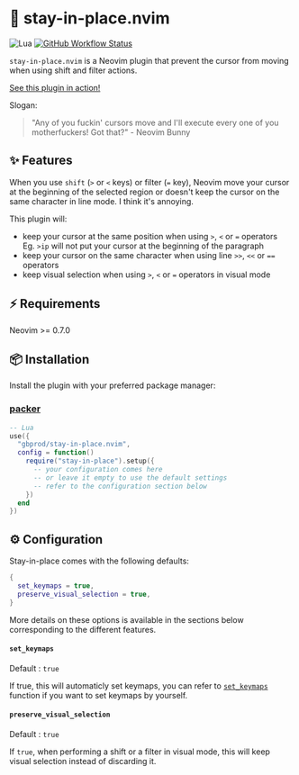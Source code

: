 # 🛑 stay-in-place.nvim

![Lua](https://img.shields.io/badge/Made%20with%20Lua-blueviolet.svg?style=for-the-badge&logo=lua)
[![GitHub Workflow Status](https://img.shields.io/github/workflow/status/gbprod/stay-in-place.nvim/Integration?style=for-the-badge)](https://github.com/gbprod/stay-in-place.nvim/actions/workflows/integration.yml)

`stay-in-place.nvim` is a Neovim plugin that prevent the cursor from moving when
using shift and filter actions.

[See this plugin in action!](DEMO.md)

Slogan:

> "Any of you fuckin' cursors move and I'll execute every one of you motherfuckers! Got that?" - Neovim Bunny

## ✨ Features

When you use `shift` (`>` or `<` keys) or filter (`=` key), Neovim move your
cursor at the beginning of the selected region or doesn't keep the cursor on the
same character in line mode. I think it's annoying.

This plugin will:

- keep your cursor at the same position when using `>`, `<` or `=` operators  
  Eg. `>ip` will not put your cursor at the beginning of the paragraph
- keep your cursor on the same character when using line `>>`, `<<` or `==` operators
- keep visual selection when using `>`, `<` or `=` operators in visual mode

## ⚡️ Requirements

Neovim >= 0.7.0

## 📦 Installation

Install the plugin with your preferred package manager:

### [packer](https://github.com/wbthomason/packer.nvim)

```lua
-- Lua
use({
  "gbprod/stay-in-place.nvim",
  config = function()
    require("stay-in-place").setup({
      -- your configuration comes here
      -- or leave it empty to use the default settings
      -- refer to the configuration section below
    })
  end
})
```

## ⚙️ Configuration

Stay-in-place comes with the following defaults:

```lua
{
  set_keymaps = true,
  preserve_visual_selection = true,
}
```

More details on these options is available in the sections below corresponding to the different features.

#### `set_keymaps`

Default : `true`

If true, this will automaticly set keymaps, you can refer to [`set_keymaps`](https://github.com/gbprod/stay-in-place.nvim/blob/main/lua/stay-in-place.lua#L15)
function if you want to set keymaps by yourself.

#### `preserve_visual_selection`

Default : `true`

If `true`, when performing a shift or a filter in visual mode, this will keep
visual selection instead of discarding it.
